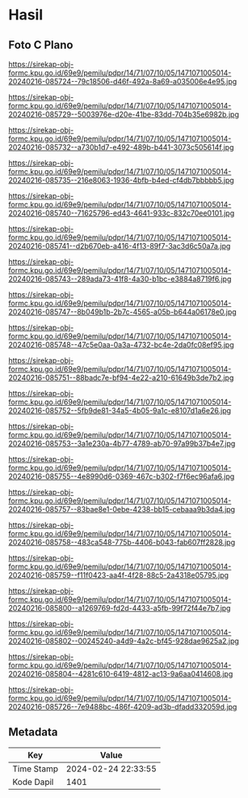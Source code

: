 # Hasil

## Foto C Plano

https://sirekap-obj-formc.kpu.go.id/69e9/pemilu/pdpr/14/71/07/10/05/1471071005014-20240216-085724--79c18506-d46f-492a-8a69-a035006e4e95.jpg

https://sirekap-obj-formc.kpu.go.id/69e9/pemilu/pdpr/14/71/07/10/05/1471071005014-20240216-085729--5003976e-d20e-41be-83dd-704b35e6982b.jpg

https://sirekap-obj-formc.kpu.go.id/69e9/pemilu/pdpr/14/71/07/10/05/1471071005014-20240216-085732--a730b1d7-e492-489b-b441-3073c505614f.jpg

https://sirekap-obj-formc.kpu.go.id/69e9/pemilu/pdpr/14/71/07/10/05/1471071005014-20240216-085735--216e8063-1936-4bfb-b4ed-cf4db7bbbbb5.jpg

https://sirekap-obj-formc.kpu.go.id/69e9/pemilu/pdpr/14/71/07/10/05/1471071005014-20240216-085740--71625796-ed43-4641-933c-832c70ee0101.jpg

https://sirekap-obj-formc.kpu.go.id/69e9/pemilu/pdpr/14/71/07/10/05/1471071005014-20240216-085741--d2b670eb-a416-4f13-89f7-3ac3d6c50a7a.jpg

https://sirekap-obj-formc.kpu.go.id/69e9/pemilu/pdpr/14/71/07/10/05/1471071005014-20240216-085743--289ada73-41f8-4a30-b1bc-e3884a8719f6.jpg

https://sirekap-obj-formc.kpu.go.id/69e9/pemilu/pdpr/14/71/07/10/05/1471071005014-20240216-085747--8b049b1b-2b7c-4565-a05b-b644a06178e0.jpg

https://sirekap-obj-formc.kpu.go.id/69e9/pemilu/pdpr/14/71/07/10/05/1471071005014-20240216-085748--47c5e0aa-0a3a-4732-bc4e-2da0fc08ef95.jpg

https://sirekap-obj-formc.kpu.go.id/69e9/pemilu/pdpr/14/71/07/10/05/1471071005014-20240216-085751--88badc7e-bf94-4e22-a210-61649b3de7b2.jpg

https://sirekap-obj-formc.kpu.go.id/69e9/pemilu/pdpr/14/71/07/10/05/1471071005014-20240216-085752--5fb9de81-34a5-4b05-9a1c-e8107d1a6e26.jpg

https://sirekap-obj-formc.kpu.go.id/69e9/pemilu/pdpr/14/71/07/10/05/1471071005014-20240216-085753--3a1e230a-4b77-4789-ab70-97a99b37b4e7.jpg

https://sirekap-obj-formc.kpu.go.id/69e9/pemilu/pdpr/14/71/07/10/05/1471071005014-20240216-085755--4e8990d6-0369-467c-b302-f7f6ec96afa6.jpg

https://sirekap-obj-formc.kpu.go.id/69e9/pemilu/pdpr/14/71/07/10/05/1471071005014-20240216-085757--83bae8e1-0ebe-4238-bb15-cebaaa9b3da4.jpg

https://sirekap-obj-formc.kpu.go.id/69e9/pemilu/pdpr/14/71/07/10/05/1471071005014-20240216-085758--483ca548-775b-4406-b043-fab607ff2828.jpg

https://sirekap-obj-formc.kpu.go.id/69e9/pemilu/pdpr/14/71/07/10/05/1471071005014-20240216-085759--f11f0423-aa4f-4f28-88c5-2a4318e05795.jpg

https://sirekap-obj-formc.kpu.go.id/69e9/pemilu/pdpr/14/71/07/10/05/1471071005014-20240216-085800--a1269769-fd2d-4433-a5fb-99f72f44e7b7.jpg

https://sirekap-obj-formc.kpu.go.id/69e9/pemilu/pdpr/14/71/07/10/05/1471071005014-20240216-085802--00245240-a4d9-4a2c-bf45-928dae9625a2.jpg

https://sirekap-obj-formc.kpu.go.id/69e9/pemilu/pdpr/14/71/07/10/05/1471071005014-20240216-085804--4281c610-6419-4812-ac13-9a6aa0414608.jpg

https://sirekap-obj-formc.kpu.go.id/69e9/pemilu/pdpr/14/71/07/10/05/1471071005014-20240216-085726--7e9488bc-486f-4209-ad3b-dfadd332059d.jpg


## Metadata

| Key        | Value               |
| ---------- | ------------------- |
| Time Stamp | 2024-02-24 22:33:55 |
| Kode Dapil | 1401                |



